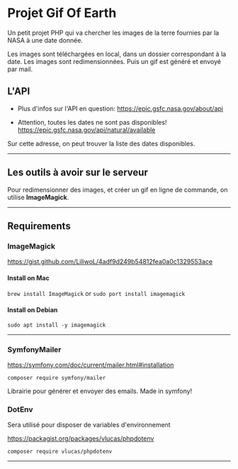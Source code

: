 # Projet Gif Of Earth

Un petit projet PHP qui va chercher les images de la terre fournies par la NASA à une date donnée.

Les images sont téléchargées en local, dans un dossier correspondant à la date.
Les images sont redimensionnées.
Puis un gif est généré et envoyé par mail.

## L'API

* Plus d'infos sur l'API en question:
https://epic.gsfc.nasa.gov/about/api

* Attention, toutes les dates ne sont pas disponibles!
https://epic.gsfc.nasa.gov/api/natural/available

Sur cette adresse, on peut trouver la liste des dates disponibles.

***

## Les outils à avoir sur le serveur

Pour redimensionner des images, et créer un gif en ligne de commande, on utilise **ImageMagick**.

***

## Requirements

### ImageMagick

https://gist.github.com/LiliwoL/4adf9d249b54812fea0a0c1329553ace

#### Install on Mac

`brew install ImageMagick`
or
`sudo port install imagemagick`

#### Install on Debian

`sudo apt install -y imagemagick`

***

### SymfonyMailer

https://symfony.com/doc/current/mailer.html#installation

`composer require symfony/mailer`

Librairie pour générer et envoyer des emails.
Made in symfony!

### DotEnv

Sera utilisé pour disposer de variables d'environnement

https://packagist.org/packages/vlucas/phpdotenv

`composer require vlucas/phpdotenv`

***

